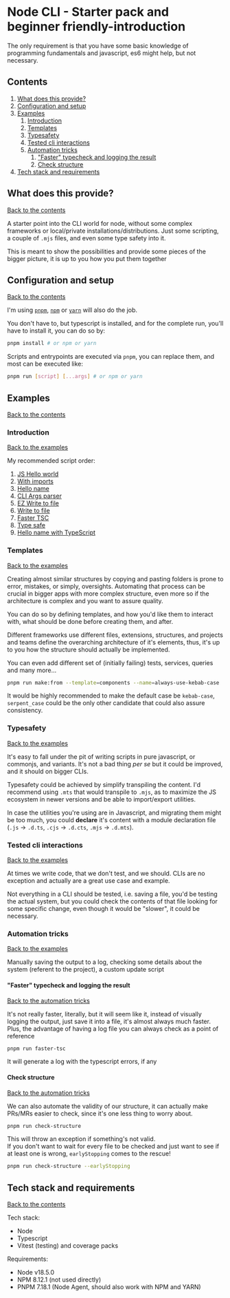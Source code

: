 # Node CLI - Starter pack and beginner friendly-introduction

The only requirement is that you have some basic knowledge of programming fundamentals and javascript, es6 might help, but not necessary.

## Contents

1. [What does this provide?](#what-does-this-provide)
1. [Configuration and setup](#configuration-and-setup)
1. [Examples](#examples)
   1. [Introduction](#introduction)
   1. [Templates](#templates)
   1. [Typesafety](#typesafety)
   1. [Tested cli interactions](#tested-cli-interactions)
   1. [Automation tricks](#automation-tricks)
      1. ["Faster" typecheck and logging the result](#faster-typecheck-and-logging-the-result)
      1. [Check structure](#check-structure)
1. [Tech stack and requirements](#tech-stack-and-requirements)

## What does this provide?

[Back to the contents](#contents)

A starter point into the CLI world for node, without some complex frameworks or local/private installations/distributions.
Just some scripting, a couple of `.mjs` files, and even some type safety into it.

This is meant to show the possibilities and provide some pieces of the bigger picture, it is up to you how you put them together

## Configuration and setup

[Back to the contents](#contents)

I'm using [`pnpm`](https://pnpm.io/es/), [`npm`](https://www.npmjs.com/) or [`yarn`](https://yarnpkg.com/) will also do the job.

You don't have to, but typescript is installed, and for the complete run, you'll have to install it, you can do so by:

```bash
pnpm install # or npm or yarn
```

Scripts and entrypoints are executed via `pnpm`, you can replace them, and most can be executed like:

```bash
pnpm run [script] [...args] # or npm or yarn
```

## Examples

[Back to the contents](#contents)

### Introduction

[Back to the examples](#examples)

My recommended script order:

1. [JS Hello world](./scripts/js-hello-world.js)
1. [With imports](./scripts/with-imports.mjs)
1. [Hello name](./scripts/hello-name.mjs)
1. [CLI Args parser](./scripts/args-parser.mjs)
1. [EZ Write to file](./scripts/ez-write-to-file.mjs)
1. [Write to file](./scripts/write-to-file.mjs)
1. [Faster TSC](./scripts/faster-tsc.sh)
1. [Type safe](./scripts/type-safe.mts)
1. [Hello name with TypeScript](./scripts/hello-name.mts)

### Templates

[Back to the examples](#examples)

Creating almost similar structures by copying and pasting folders is prone to error, mistakes, or simply, oversights.
Automating that process can be crucial in bigger apps with more complex structure, even more so if the architecture is complex and you want to assure quality.

You can do so by defining templates, and how you'd like them to interact with, what should be done before creating them, and after.

Different frameworks use different files, extensions, structures, and projects and teams define the overarching architecture of it's elements, thus, it's up to you how the structure should actually be implemented.

You can even add different set of (initially failing) tests, services, queries and many more...

```bash
pnpm run make:from --template=components --name=always-use-kebab-case
```

It would be highly recommended to make the default case be `kebab-case`, `serpent_case` could be the only other candidate that could also assure consistency.

### Typesafety

[Back to the examples](#examples)

It's easy to fall under the pit of writing scripts in pure javascript, or commonjs, and variants. It's not a bad thing _per se_ but it could be improved, and it should on bigger CLIs.

Typesafety could be achieved by simplify transpiling the content. I'd recommend using `.mts` that would transpile to `.mjs`, as to maximize the JS ecosystem in newer versions and be able to import/export utilities.

In case the utilities you're using are in Javascript, and migrating them might be too much, you could **declare** it's content with a module declaration file (`.js` -> `.d.ts`, `.cjs` -> `.d.cts`, `.mjs` -> `.d.mts`).

### Tested cli interactions

[Back to the examples](#examples)

At times we write code, that we don't test, and we should. CLIs are no exception and actually are a great use case and example.

Not everything in a CLI should be tested, i.e. saving a file, you'd be testing the actual system, but you could check the contents of that file looking for some specific change, even though it would be "slower", it could be necessary.

### Automation tricks

[Back to the examples](#examples)

Manually saving the output to a log, checking some details about the system (referent to the project), a custom update script

#### "Faster" typecheck and logging the result

[Back to the automation tricks](#automation-tricks)

It's not really faster, literally, but it will seem like it, instead of visually logging the output, just save it into a file, it's almost always much faster.
Plus, the advantage of having a log file you can always check as a point of reference

```bash
pnpm run faster-tsc
```

It will generate a log with the typescript errors, if any

#### Check structure

[Back to the automation tricks](#automation-tricks)

We can also automate the validity of our structure, it can actually make PRs/MRs easier to check, since it's one less thing to worry about.

```bash
pnpm run check-structure
```

This will throw an exception if something's not valid.\
If you don't want to wait for every file to be checked and just want to see if at least one is wrong, `earlyStopping` comes to the rescue!

```bash
pnpm run check-structure --earlyStopping
```

## Tech stack and requirements

[Back to the contents](#contents)

Tech stack:

- Node
- Typescript
- Vitest (testing) and coverage packs

Requirements:

- Node v18.5.0
- NPM 8.12.1 (not used directly)
- PNPM 7.18.1 (Node Agent, should also work with NPM and YARN)
